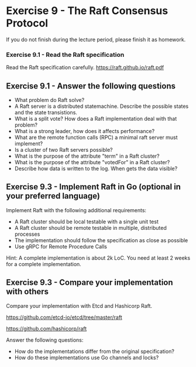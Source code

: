 # Exercise 9 - The Raft Consensus Protocol

If you do not finish during the lecture period, please finish it as homework.

### Exercise 9.1 - Read the Raft specification
Read the Raft specification carefully. 
https://raft.github.io/raft.pdf

## Exercise 9.1 - Answer the following questions
- What problem do Raft solve?
- A Raft server is a distributed statemachine. Describe the possible states and the state transistions.
- What is a split vote? How does a Raft implementation deal with that problem?
- What is a strong leader, how does it affects performance?
- What are the remote function calls (RPC) a minimal raft server must implement?
- Is a cluster of two Raft servers possible?
- What is the purpose of the attribute "term" in a Raft cluster?
- What is the purpose of the attribute "votedFor" in a Raft cluster?
- Describe how data is written to the log. When gets the data visible?

## Exercise 9.3 - Implement Raft in Go (optional in your preferred language)
Implement Raft with the following additional requirements:
- A Raft cluster should be local testable with a single unit test
- A Raft cluster should be remote testable in multiple, distributed processes
- The implementation should follow the specification as close as possible
- Use gRPC for Remote Procedure Calls

Hint: A complete implementation is about 2k LoC. You need at least 2 weeks for a complete implementation.

## Exercise 9.3 - Compare your implementation with others
Compare your implementation with Etcd and Hashicorp Raft. 

https://github.com/etcd-io/etcd/tree/master/raft

https://github.com/hashicorp/raft

Answer the following questions:
- How do the implementations differ from the original specification?
- How do these implementations use Go channels and locks?


